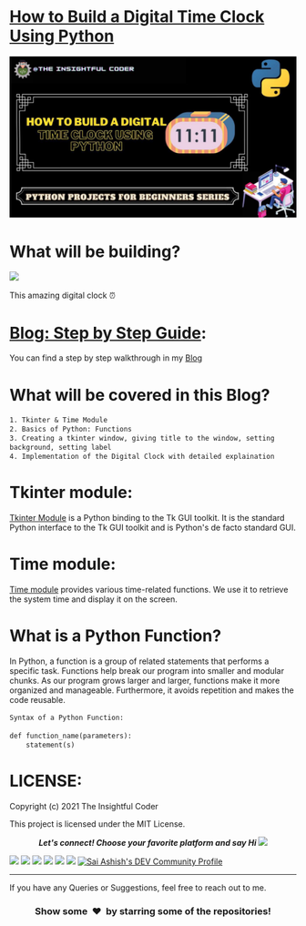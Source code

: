 # [How to Build a Digital Time Clock Using Python](https://theinsightfulcoder.com/how-to-build-a-digital-time-clock-using-python)
![](https://github.com/SaiAshish-Konchada/Python-Projects-for-Beginners/blob/main/Digital%20Clock/Digital%20Clock.jpg)


**What will be building?**
===========================
![](https://cdn.hashnode.com/res/hashnode/image/upload/v1611257903230/XM3h6Fsb3.gif)

This amazing digital clock ⏰

[Blog: Step by Step Guide](https://theinsightfulcoder.com/how-to-build-a-digital-time-clock-using-python):
==========================
You can find a step by step walkthrough in my [Blog](https://theinsightfulcoder.com/how-to-build-a-digital-time-clock-using-python)
<br>

What will be covered in this Blog?
==========================

```
1. Tkinter & Time Module
2. Basics of Python: Functions
3. Creating a tkinter window, giving title to the window, setting background, setting label
4. Implementation of the Digital Clock with detailed explaination
```

**Tkinter module:**
==========================
[Tkinter Module](https://docs.python.org/3/library/tk.html) is a Python binding to the Tk GUI toolkit. It is the standard Python interface to the Tk GUI toolkit and is Python's de facto standard GUI. 

**Time module:**
==========================
[Time module](https://docs.python.org/3/library/time.html) provides various time-related functions. We use it to retrieve the system time and display it on the screen.

**What is a Python Function?**
==========================
In Python, a function is a group of related statements that performs a specific task.
Functions help break our program into smaller and modular chunks. As our program grows larger and larger, functions make it more organized and manageable.
Furthermore, it avoids repetition and makes the code reusable.

```
Syntax of a Python Function:

def function_name(parameters):
	statement(s)
```

LICENSE:
==========================
Copyright (c) 2021 The Insightful Coder

This project is licensed under the MIT License.
<p align="center">
  <b><i>Let's connect! Choose your favorite platform and say Hi  <img src="https://media.giphy.com/media/hvRJCLFzcasrR4ia7z/giphy.gif" width="20px"></i></b>

[<img height="30" src = "https://img.shields.io/github/followers/SaiAshish-Konchada?label=Follow&style=social">](https://github.com/SaiAshish-Konchada?tab=followers)
[<img height="30" src= "https://img.shields.io/badge/Hashnode-%230077B5.svg?&style=for-the-badge&logo=Hashnode&logoColor=white" />](https://theinsightfulcoder.com/)
<a href="mailto:saiashishkonchada@gmail.com" style="text-decoration:none"><img height="30" src = "https://img.shields.io/badge/gmail-c14438?&style=for-the-badge&logo=gmail&logoColor=white"></a>
[<img height="30" src="https://img.shields.io/badge/linkedin-blue.svg?&style=for-the-badge&logo=linkedin&logoColor=white" />](https://www.linkedin.com/in/sai-ashish/)
[<img height="30" src="https://img.shields.io/badge/-Medium-000000.svg?&style=for-the-badge&logo=Medium&logoColor=white" />](https://theinsightfulcoder.medium.com/)
[<img height="30" src = "https://img.shields.io/badge/Facebook-036be4.svg?&style=for-the-badge&logo=facebook&logoColor=white">](https://www.facebook.com/theinsightfulcoder)
<a href="https://dev.to/theinsightfulcoder">
  <img src="https://img.shields.io/badge/-DEV-black?&style=for-the-badge&logo=DEV&logoColor=white" alt="Sai Ashish's DEV Community Profile" height="30" width="30">
</a>
<br />

<hr />

 If you have any Queries or Suggestions, feel free to reach out to me.

<h3 align="center">Show some &nbsp;❤️&nbsp; by starring some of the repositories!</h3>
